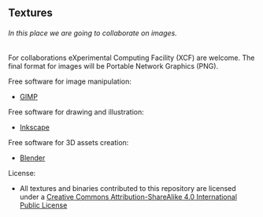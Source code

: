 ## Textures

###### In this place we are going to collaborate on images.

For collaborations eXperimental Computing Facility (XCF) are welcome.
The final format for images will be Portable Network Graphics (PNG).

Free software for image manipulation:
* [GIMP](http://www.gimp.org/)

Free software for drawing and illustration:
* [Inkscape](https://inkscape.org/)

Free software for 3D assets creation:
* [Blender](https://blender.org/)

License:
* All textures and binaries contributed to this repository are licensed under a [Creative Commons Attribution-ShareAlike 4.0 International Public License](https://creativecommons.org/licenses/by-sa/4.0/)
